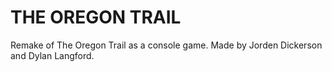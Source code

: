 # THE OREGON TRAIL
Remake of The Oregon Trail as a console game. Made by Jorden Dickerson and Dylan Langford.

